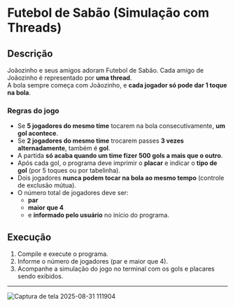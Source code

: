 # Futebol de Sabão (Simulação com Threads)

## Descrição
Joãozinho e seus amigos adoram Futebol de Sabão. Cada amigo de Joãozinho é representado por **uma thread**.  
A bola sempre começa com Joãozinho, e **cada jogador só pode dar 1 toque na bola**.

### Regras do jogo
- Se **5 jogadores do mesmo time** tocarem na bola consecutivamente, **um gol acontece**.  
- Se **2 jogadores do mesmo time** trocarem passes **3 vezes alternadamente**, também é **gol**.  
- A partida **só acaba quando um time fizer 500 gols a mais que o outro**.  
- Após cada gol, o programa deve imprimir o **placar** e indicar o **tipo de gol** (por 5 toques ou por tabelinha).  
- Dois jogadores **nunca podem tocar na bola ao mesmo tempo** (controle de exclusão mútua).  
- O número total de jogadores deve ser:
  - **par**
  - **maior que 4**
  - e **informado pelo usuário** no início do programa.

## Execução
1. Compile e execute o programa.
2. Informe o número de jogadores (par e maior que 4).
3. Acompanhe a simulação do jogo no terminal com os gols e placares sendo exibidos.

---

![Captura de tela 2025-08-31 111904](https://github.com/user-attachments/assets/443eedcf-68c1-426c-bc6a-09afa1117663)

